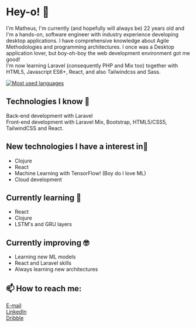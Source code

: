 # Hey-o! 👋

I'm Matheus, I'm currently (and hopefully will always be) 22 years old and I'm a hands-on, software engineer with industry experience developing desktop applications. I have comprehensive knowledge about Agile Methodologies and programming architectures. I once was a Desktop application lover, but boy-oh-boy the web development environment got me good!\
I'm now learning Laravel (consequently PHP and Mix too) together with HTML5, Javascript ES6+, React, and also Tailwindcss and Sass.

[![Most used languages](https://github-readme-stats.vercel.app/api/top-langs/?username=MatheusSw&layout=compact&theme=dracula)](https://github.com/anuraghazra/github-readme-stats)

## Technologies I know 🤖
Back-end development with Laravel\
Front-end development with Laravel Mix, Bootstrap, HTML5/CSS5, TailwindCSS and React.

## New technologies I have a interest in🌱
- Clojure
- React
- Machine Learning with TensorFlow! (Boy do I love ML)
- Cloud development

## Currently learning 🤔
- React
- Clojure
- LSTM's and GRU layers

## Currently improving 🤓
- Learning new ML models
- React and Laravel skills
- Always learning new architectures

## 📫 How to reach me:
[E-mail](mailto:matheussouzaneg@gmail.com)\
[LinkedIn](https://www.linkedin.com/in/matheussouzacs/)\
[Dribble](https://dribbble.com/MatheusSw)

